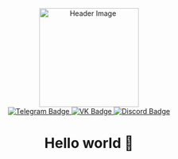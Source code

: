 <div id="header" align="center">
  <img src="https://media4.giphy.com/media/v1.Y2lkPTc5MGI3NjExNnR2YjNrMXBham84Y2pjeWY5ZDY2d29yamhoeDRrc2s5azc0YjF1ZyZlcD12MV9pbnRlcm5hbF9naWZfYnlfaWQmY3Q9Zw/qJzZ4APiDZQuJDY7vh/giphy.gif" width="200" alt="Header Image"/>
</div>

<div id="badges" align="center">
  <a href="https://t.me/artemka228555">
    <img src="https://img.shields.io/badge/Telegram-blue?style=for-the-badge&logo=telegram&logoColor=white" alt="Telegram Badge"/>
  </a>
  <a href="https://vk.com/id578738827">
    <img src="https://img.shields.io/badge/VK-0060ff?style=for-the-badge&logo=vk&logoColor=white" alt="VK Badge"/>
  </a>
  <a href="">
    <img src="https://img.shields.io/badge/Discord-5865F2?style=for-the-badge&logo=discord&logoColor=white" alt="Discord Badge"/>
  </a>
</div>

<h1 align="center">Hello world 👋</h1>





<!--
**artemdan228/artemdan228** is a ✨ _special_ ✨ repository because its `README.md` (this file) appears on your GitHub profile.

Here are some ideas to get you started:

- 🔭 I’m currently working on ...
- 🌱 I’m currently learning ...
- 👯 I’m looking to collaborate on ...
- 🤔 I’m looking for help with ...
- 💬 Ask me about ...
- 📫 How to reach me: ...
- 😄 Pronouns: ...
- ⚡ Fun fact: ...
-->
